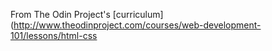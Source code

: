 From The Odin Project's [curriculum](http://www.theodinproject.com/courses/web-development-101/lessons/html-css

